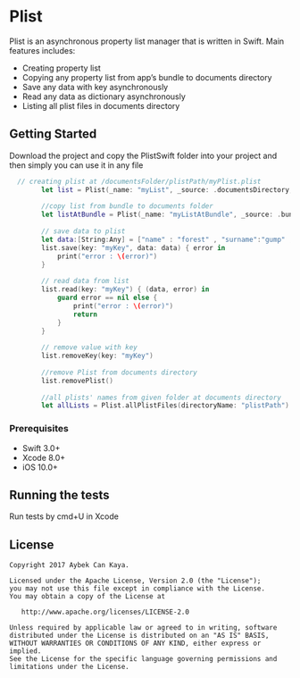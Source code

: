# Plist

Plist is an asynchronous property list manager that is written in Swift.  Main features includes: 
* Creating property list 
* Copying any property list from app’s bundle to documents directory
* Save any data with key asynchronously 
* Read any data as dictionary asynchronously
* Listing all plist files in documents directory 


## Getting Started

Download the project and copy the PlistSwift folder into your project and then simply you can use it in any file




``` swift
  // creating plist at /documentsFolder/plistPath/myPlist.plist
        let list = Plist(_name: "myList", _source: .documentsDirectory, _folderPath: "plistPath")
        
        //copy list from bundle to documents folder
        let listAtBundle = Plist(_name: "myListAtBundle", _source: .bundle, _folderPath: "plistPath")
        
        // save data to plist
        let data:[String:Any] = ["name" : "forest" , "surname":"gump" , "id":132]
        list.save(key: "myKey", data: data) { error in
            print("error : \(error)")
        }
        
        // read data from list
        list.read(key: "myKey") { (data, error) in
            guard error == nil else {
                print("error : \(error)")
                return
            }
        }
        
        // remove value with key
        list.removeKey(key: "myKey")
        
        //remove Plist from documents directory
        list.removePlist()
        
        //all plists' names from given folder at documents directory
        let allLists = Plist.allPlistFiles(directoryName: "plistPath")

```

### Prerequisites

* Swift 3.0+ 
* Xcode 8.0+
* iOS 10.0+


## Running the tests

Run tests by cmd+U in Xcode


License
--------


    Copyright 2017 Aybek Can Kaya.

    Licensed under the Apache License, Version 2.0 (the "License");
    you may not use this file except in compliance with the License.
    You may obtain a copy of the License at

       http://www.apache.org/licenses/LICENSE-2.0

    Unless required by applicable law or agreed to in writing, software
    distributed under the License is distributed on an "AS IS" BASIS,
    WITHOUT WARRANTIES OR CONDITIONS OF ANY KIND, either express or implied.
    See the License for the specific language governing permissions and
    limitations under the License.

